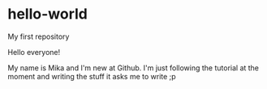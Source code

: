 # hello-world
My first repository

Hello everyone!

My name is Mika and I'm new at Github.
I'm just following the tutorial at the moment and writing the stuff it asks me to write ;p
